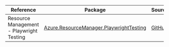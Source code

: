 | Reference | Package | Source |
|---|---|---|
|Resource Management - Playwright Testing|[Azure.ResourceManager.PlaywrightTesting](https://www.nuget.org/packages/Azure.ResourceManager.PlaywrightTesting)|[GitHub](https://github.com/Azure/azure-sdk-for-net/blob/main/sdk/playwrighttesting/Azure.ResourceManager.PlaywrightTesting)|
